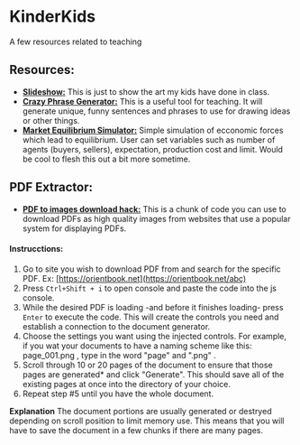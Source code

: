 # KinderKids
A few resources related to teaching


 ## Resources:
 
 * [**Slideshow:**](https://travisa9.github.io/KinderKids/ "The website") This is just to show the art my kids have done in class. 
 * [**Crazy Phrase Generator:**](https://travisa9.github.io/KinderKids/Crazy%20Art.html "WIP") This is a useful tool for teaching. It will generate unique, funny sentences and phrases to use for drawing ideas or other things.
 * [**Market Equilibrium Simulator:**](https://travisa9.github.io/KinderKids/MarketEqualibrium.html "Cool beans!") Simple simulation of ecconomic forces which lead to equilibrium. User can set variables such as number of agents (buyers, sellers), expectation, production cost and limit. Would be cool to flesh this out a bit more sometime.


 ## PDF Extractor:
 
  * [**PDF to images download hack:**](https://github.com/TravisA9/KinderKids/blob/main/docs/pdfHackMultiple.js "Paste to js Consol") This is a chunk of code you can use to download PDFs as high quality images from websites that use a popular system for displaying PDFs. 
  
 #### Instrucctions: 
 1. Go to site you wish to download PDF from and search for the specific PDF. Ex: [https://orientbook.net](https://orientbook.net/abc)
 2. Press `Ctrl+Shift + i` to open console and paste the code into the js console.
 3. While the desired PDF is loading -and before it finishes loading- press `Enter` to execute the code. This will create the controls you need and establish a connection to the document generator.
 4. Choose the settings you want using the injected controls. For example, if you wat your documents to have a naming scheme like this: page_001.png , type in the word "page" and ".png" .
 5. Scroll through 10 or 20 pages of the document to ensure that those pages are generated* and click "Generate". This should save all of the existing pages at once into the directory of your choice.
 6. Repeat step #5 until you have the whole document.
 
 **Explanation** The document portions are usually generated or destryed depending on scroll position to limit memory use. This means that you will have to save the document in a few chunks if there are many pages.
